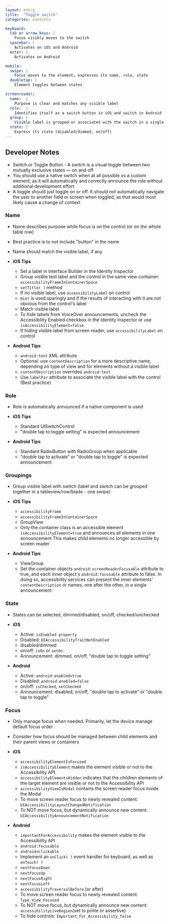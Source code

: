 ```yaml
---
layout: entry
title:  "Toggle switch"
categories: controls

keyboard:
  tab or arrow keys: |
    Focus visibly moves to the switch
  spacebar: |
    Activates on iOS and Android
  enter: |
    Activates on Android

mobile:
  swipe: |
    Focus moves to the element, expresses its name, role, state
  doubletap: |
    Element toggles between states

screenreader:
  name:  |
    Purpose is clear and matches any visible label
  role:  |
    Identifies itself as a switch button in iOS and switch in Android
  group: |
    Visible label is grouped or associated with the switch in a single swipe
  state: |
    Express its state (disabled/dimmed, on/off)
---
```


## Developer Notes

- Switch or Toggle Button - A switch is a visual toggle between two mutually exclusive states — on and off
- You should use a native switch when at all possible vs a custom element, as it will automatically and correctly announce the role without additional development effort
- A toggle should just toggle on or off.  It should not automatically navigate the user to another field or screen when toggled, as that would most likely cause a change of context


### Name

- Name describes purpose while focus is on the control (or on the whole table row)
- Best practice is to not include "button" in the name
- Name should match the visible label, if any

- **iOS Tips**
	- Set a label in Interface Builder in the Identity Inspector
	- Group visible text label and the control in the same view container: `accessibilityFrameInContainerSpace`
	- `setTitle( )` method
	- If no visible label, use `accessibilityLabel` on control
	- `Hint` is used sparingly and if the results of interacting with it are not obvious from the control's label
	- Match visible label
	- To hide labels from VoiceOver announcements, uncheck the Accessibility Enabled checkbox in the Identity Inspector or use `isAccessibilityElement=false`
	- If hiding visible label from screen reader, use `accessibilityLabel` on control
- **Android Tips**  
	- `android:text` XML attribute
	- Optional: use `contentDescription` for a more descriptive name, depending on type of view and for elements without a visible label
	- `contentDescription` overrides `android:text`  
	- Use `labelFor` attribute to associate the visible label with the control (Best practice)

### Role

- Role is automatically announced if a native component is used

- **iOS Tips**
	- Standard UISwitchControl
	- "double tap to toggle setting" is expected announcement
- **Android Tips**
	- Standard RadioButton with RadioGroup when applicable
	- "double tap to activate" or "double tap to toggle" is expected announcement

### Groupings

- Group visible label with switch (label and switch can be grouped together in a tableview/row/blade - one swipe)

- **iOS Tips**
	- `accessibilityFrame`
	- `accessibilityFrameInContainerSpace`
	- GroupView
	- Only the container class is an accessible element `isAccessibilityElement=true` and announces all elements in one announcement  This makes child elements no longer accessible by screen reader 
- **Android Tips**
	- ViewGroup
	- Set the container objects `android:screenReaderFocusable` attribute to true, and each inner object's `android:focusable` attribute to false. In doing so, accessibility services can present the inner elements' `contentDescription` or names, one after the other, in a single announcement

### State

- States can be selected, dimmed/disabled, on/off, checked/unchecked

- **iOS**  
	- Active: `isEnabled property`
	- Disabled: `UIAccessibilityTraitNotEnabled`
	- disabled/dimmed
	- on/off:  `isOn` or `setOn`   
	- Announcement: dimmed, on/off, "double tap to toggle setting" 
        
- **Android**
	- Active: `android:enabled=true`
	- Disabled: `android:enabled=false`
	- on/off: `isChecked`, `setChecked`
	- Announcement: disabled, on/off, "double tap to activate" or "double tap to toggle"

### Focus

- Only manage focus when needed. Primarily, let the device manage default focus order  
- Consider how focus should be managed between child elements and their parent views or containers

- **iOS**
	- `accessibilityElementIsFocused` 
	- `isAccessibilityElement` makes the element visible or not to the Accessibility API
	- `accessibilityElementsHidden` indicates that the children elements of the target element are visible or not to the Accessibility API
	- `accessibilityViewIsModal` contains the screen reader focus inside the Modal
	- To move screen reader focus to newly revealed content: `UIAccessibilityLayoutChangedNotification`
	- To NOT move focus, but dynamically announce new content: `UIAccessibilityAnnouncementNotification`
- **Android**
	- `importantForAccessibility` makes the element visible to the Accessibility API
	- `android:focusable`
	- `android=clickable`
	- Implement an `onClick( )` event handler for keyboard, as well as `onTouch( )`
	- `nextFocusDown`
	- `nextFocusUp`
	- `nextFocusRight`
	- `nextFocusLeft`
	- `accessibilityTraversalBefore` (or after)
	- To move screen reader focus to newly revealed content: `Type_View_Focused`
	- To NOT move focus, but dynamically announce new content: `accessibilityLiveRegion`(set to polite or assertive)
	- To hide controls: `Important_For_Accessibility_false`
